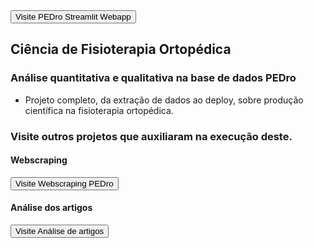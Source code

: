 <a href="https://bruno-donato-webapp-pedro-webapp-pedro-j8fsah.streamlit.app/">
  <button>Visite PEDro Streamlit Webapp</button>
</a>

## Ciência de Fisioterapia Ortopédica
### Análise quantitativa e qualitativa na base de dados PEDro
- Projeto completo, da extração de dados ao deploy, sobre produção científica na fisioterapia ortopédica.

### Visite outros projetos que auxiliaram na execução deste.
#### Webscraping
<a href="https://github.com/Bruno-Donato/webscraping_artigos_fisio">
  <button>Visite Webscraping PEDro</button>
</a>

#### Análise dos artigos
<a href="https://github.com/Bruno-Donato/analise_artigos_fisio_web_scraping">
  <button>Visite Análise de artigos</button>
</a>
